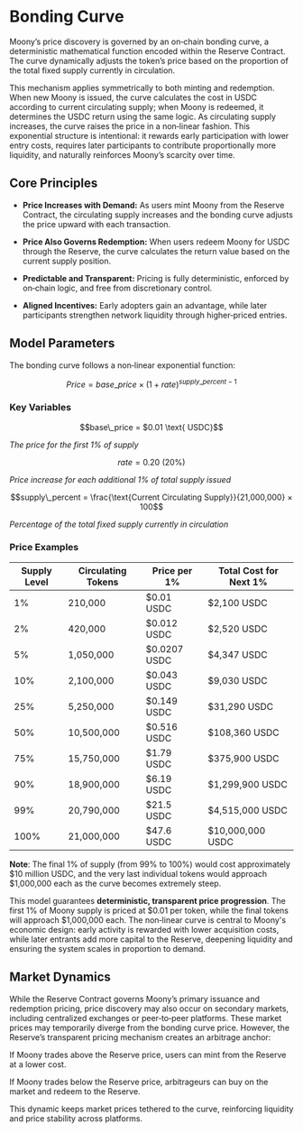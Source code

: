# Bonding Curve

Moony’s price discovery is governed by an on‑chain bonding curve, a deterministic mathematical function encoded within the Reserve Contract. The curve dynamically adjusts the token’s price based on the proportion of the total fixed supply currently in circulation.

This mechanism applies symmetrically to both minting and redemption. When new Moony is issued, the curve calculates the cost in USDC according to current circulating supply; when Moony is redeemed, it determines the USDC return using the same logic. As circulating supply increases, the curve raises the price in a non‑linear fashion. This exponential structure is intentional: it rewards early participation with lower entry costs, requires later participants to contribute proportionally more liquidity, and naturally reinforces Moony’s scarcity over time.

## Core Principles

- **Price Increases with Demand:** As users mint Moony from the Reserve Contract, the circulating supply increases and the bonding curve adjusts the price upward with each transaction.

- **Price Also Governs Redemption:** When users redeem Moony for USDC through the Reserve, the curve calculates the return value based on the current supply position.

- **Predictable and Transparent:** Pricing is fully deterministic, enforced by on‑chain logic, and free from discretionary control.

- **Aligned Incentives:** Early adopters gain an advantage, while later participants strengthen network liquidity through higher‑priced entries.

## Model Parameters

The bonding curve follows a non‑linear exponential function:

```math
Price = base\_price × (1 + rate)^{supply\_percent - 1}
```

### **Key Variables**

```math
base\_price = $0.01 \text{ USDC}
```
*The price for the first 1% of supply*

```math
rate = 0.20 \text{ (20%)}
```
*Price increase for each additional 1% of total supply issued*

```math
supply\_percent = \frac{\text{Current Circulating Supply}}{21,000,000} × 100
```
*Percentage of the total fixed supply currently in circulation*

### **Price Examples**

| Supply Level | Circulating Tokens | Price per 1% | Total Cost for Next 1% |
|--------------|-------------------|---------------|------------------------|
| 1%          | 210,000           | $0.01 USDC    | $2,100 USDC            |
| 2%          | 420,000           | $0.012 USDC   | $2,520 USDC            |
| 5%          | 1,050,000         | $0.0207 USDC  | $4,347 USDC            |
| 10%         | 2,100,000         | $0.043 USDC   | $9,030 USDC            |
| 25%         | 5,250,000         | $0.149 USDC   | $31,290 USDC           |
| 50%         | 10,500,000        | $0.516 USDC   | $108,360 USDC          |
| 75%         | 15,750,000        | $1.79 USDC    | $375,900 USDC          |
| 90%         | 18,900,000        | $6.19 USDC    | $1,299,900 USDC        |
| 99%         | 20,790,000        | $21.5 USDC    | $4,515,000 USDC        |
| 100%        | 21,000,000        | $47.6 USDC    | $10,000,000 USDC       |

**Note**: The final 1% of supply (from 99% to 100%) would cost approximately $10 million USDC, and the very last individual tokens would approach $1,000,000 each as the curve becomes extremely steep.

This model guarantees **deterministic, transparent price progression**. The first 1% of Moony supply is priced at $0.01 per token, while the final tokens will approach $1,000,000 each. The non‑linear curve is central to Moony's economic design: early activity is rewarded with lower acquisition costs, while later entrants add more capital to the Reserve, deepening liquidity and ensuring the system scales in proportion to demand.

## Market Dynamics

While the Reserve Contract governs Moony’s primary issuance and redemption pricing, price discovery may also occur on secondary markets, including centralized exchanges or peer‑to‑peer platforms. These market prices may temporarily diverge from the bonding curve price. However, the Reserve’s transparent pricing mechanism creates an arbitrage anchor: 

If Moony trades above the Reserve price, users can mint from the Reserve at a lower cost.

If Moony trades below the Reserve price, arbitrageurs can buy on the market and redeem to the Reserve.

This dynamic keeps market prices tethered to the curve, reinforcing liquidity and price stability across platforms.